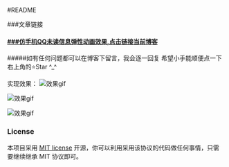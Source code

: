 #README

###文章链接

#### [###仿手机QQ未读信息弹性动画效果,点击链接当前博客](http://www.jianshu.com/p/d5ea6c9d65fd)

#####如有任何问题都可以在博客下留言，我会逐一回复
希望小手能顺便点一下右上角的⭐️Star ^_^

实现效果：
![效果gif](http://ww3.sinaimg.cn/mw690/0068uRu1gw1etgq6hmuo7g309k0etacg.gif)

![效果gif](http://ww3.sinaimg.cn/mw690/0068uRu1gw1etgq3zsdcyg309k0etwf2.gif)

![效果gif](http://ww2.sinaimg.cn/mw690/0068uRu1gw1etgq3ym4h9g309k0etq4o.gif)

### License

本项目采用 [MIT license](http://opensource.org/licenses/MIT) 开源，你可以利用采用该协议的代码做任何事情，只需要继续继承 MIT 协议即可。
